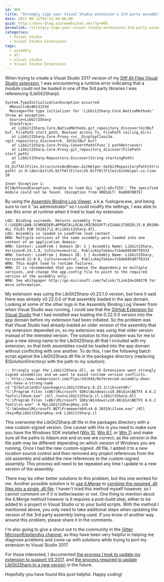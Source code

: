 ```yaml
---
id: 905
title: "Strongly sign your Visual Studio extension's 3rd party assemblies to avoid assembly-loading errors at runtime"
date: 2017-06-12T02:21:50-06:00
guid: http://dans-blog.azurewebsites.net/?p=905
permalink: /strongly-sign-your-visual-studio-extensions-3rd-party-assemblies-to-avoid-assembly-loading-errors-at-runtime/
categories:
  - Visual Studio
  - Visual Studio Extensions
tags:
  - assembly
  - dll
  - visual studio
  - Visual Studio Extensions
---
```


When trying to create a Visual Studio 2017 version of my [Diff All Files Visual Studio extension](https://github.com/deadlydog/VS.DiffAllFiles), I was encountering a runtime error indicating that a module could not be loaded in one of the 3rd party libraries I was referencing (LibGit2Sharp):

```text
System.TypeInitializationException occurred
  HResult=0x80131534
  Message=The type initializer for 'LibGit2Sharp.Core.NativeMethods' threw an exception.
  Source=LibGit2Sharp
  StackTrace:
   at LibGit2Sharp.Core.NativeMethods.git_repository_discover(GitBuf buf, FilePath start_path, Boolean across_fs, FilePath ceiling_dirs)
   at LibGit2Sharp.Core.Proxy.<>c__DisplayClass3e.<git_repository_discover>b__3d(GitBuf buf)
   at LibGit2Sharp.Core.Proxy.ConvertPath(Func`2 pathRetriever)
   at LibGit2Sharp.Core.Proxy.git_repository_discover(FilePath start_path)
   at LibGit2Sharp.Repository.Discover(String startingPath)
   at VS_DiffAllFiles.StructuresAndEnums.GitHelper.GetGitRepositoryPath(String path) in D:\dev\Git\VS.DiffAllFiles\VS.DiffAllFiles\GitHelper.cs:line 39

Inner Exception 1:
DllNotFoundException: Unable to load DLL 'git2-a5cf255': The specified module could not be found. (Exception from HRESULT: 0x8007007E)
```

By using the [Assembly Binding Log Viewer](https://docs.microsoft.com/en-us/dotnet/framework/tools/fuslogvw-exe-assembly-binding-log-viewer), a.k.a. fuslogvw.exe, and being sure to run it "as administrator" so I could modify the settings, I was able to see this error at runtime when it tried to load my extension:

```text
LOG: Binding succeeds. Returns assembly from C:\USERS\DAN.SCHROEDER\APPDATA\LOCAL\MICROSOFT\VISUALSTUDIO\15.0_B920D444EXP\EXTENSIONS\DANSKINGDOM\DIFF ALL FILES FOR VS2017\1.0\LibGit2Sharp.dll.
LOG: Assembly is loaded in LoadFrom load context.
WRN: Multiple versions of the same assembly were loaded into one context of an application domain:
WRN: Context: LoadFrom | Domain ID: 1 | Assembly Name: LibGit2Sharp, Version=0.23.1.0, Culture=neutral, PublicKeyToken=7cbde695407f0333
WRN: Context: LoadFrom | Domain ID: 1 | Assembly Name: LibGit2Sharp, Version=0.22.0.0, Culture=neutral, PublicKeyToken=7cbde695407f0333
WRN: This might lead to runtime failures.
WRN: It is recommended that you remove the dependency on multiple versions, and change the app.config file to point to the required version of the assembly only.
WRN: See whitepaper http://go.microsoft.com/fwlink/?LinkId=109270 for more information.
```

My extension was using the LibGit2Sharp v0.23.1.0 version, but here it said there was already v0.22.0.0 of that assembly loaded in the app domain. Looking at some of the other logs in the Assembly Binding Log Viewer from when Visual Studio was running, I could see that the [GitHub Extension for Visual Studio](https://visualstudio.github.com/) that I had installed was loading the 0.22.0.0 version into the app domain before my extension had been initiated. So the problem was that Visual Studio had already loaded an older version of the assembly that my extension depended on, so my extension was using that older version instead of the intended version. The solution to this problem was for me to give a new strong name to the LibGit2Sharp.dll that I included with my extension, so that both assemblies could be loaded into the app domain without conflicting with one another. To do this, I ran the following batch script against the LibGit2Sharp.dll file in the packages directory (replacing $(SolutionDirectory) with the path to my solution):

```shell
:: Strongly sign the LibGit2Sharp.dll, as VS Extensions want strongly signed assemblies and we want to avoid runtime version conflicts.
:: http://www.codeproject.com/Tips/341645/Referenced-assembly-does-not-have-a-strong-name
cd "$(SolutionDir)packages\LibGit2Sharp.0.23.1\lib\net40\"
"C:\Program Files (x86)\Microsoft SDKs\Windows\v10.0A\bin\NETFX 4.6.2 Tools\ildasm.exe" /all /out=LibGit2Sharp.il LibGit2Sharp.dll
"C:\Program Files (x86)\Microsoft SDKs\Windows\v10.0A\bin\NETFX 4.6.2 Tools\sn.exe" -k MyLibGit2SharpKey.snk
"C:\Windows\Microsoft.NET\Framework64\v4.0.30319\ilasm.exe" /dll /key=MyLibGit2SharpKey.snk LibGit2Sharp.il
```

This overwrote the LibGit2Sharp.dll file in the packages directory with a new custom-signed version. One caveat with this is you need to make sure you have the Windows SDK installed ([Win 10](https://developer.microsoft.com/en-us/windows/downloads/windows-10-sdk), [Win 8.1](https://developer.microsoft.com/en-us/windows/downloads/windows-8-1-sdk), or [Win 7](https://www.microsoft.com/en-ca/download/details.aspx?id=8279)) and make sure all the paths to ildasm.exe and sn.exe are correct, as the version in the file path may be different depending on which version of Windows you are running. Once I had the new custom-signed .dll file, I added it to a new location source control and then removed any project references from the old assembly and added the new references to the custom-signed assembly. This process will need to be repeated any time I update to a new version of the assembly.

There may be other better solutions to this problem, but this one worked for me. Another possible solution is to [use ILMerge](https://www.codeproject.com/Articles/9364/Merging-NET-assemblies-using-ILMerge) to [combine the required .dll files into a single .dll file](https://stackoverflow.com/questions/9376/ilmerge-best-practices); I haven't tried this method myself however, so I cannot comment on if it is better/easier or not. One thing to mention about the ILMerge method however is it requires a post-build step, either to be added to a project in Visual Studio or to your build scripts. With the method I mentioned above, you only need to take additional steps when updating the version of the 3rd party assembly being used. If you know of another way around this problem, please share it in the comments.

I'm also going to give a shout out to the community in the [Gitter Microsoft/extendvs channel](https://gitter.im/Microsoft/extendvs), as they have been very helpful in helping me diagnose problems and come up with solutions while trying to port my extension to Visual Studio 2017.

For those interested, I documented [the process I took to update my extension to support VS 2017](https://github.com/deadlydog/VS.DiffAllFiles/blob/master/docs/internal/SupportingNewVisualStudioVersions.md), and [the process required to update LibGit2Sharp to a new version](https://github.com/deadlydog/VS.DiffAllFiles/blob/master/VS.DiffAllFiles/_LibGit2Sharp/ProcessForUpdatingLibGit2Sharp.txt) in the future.

Hopefully you have found this post helpful. Happy coding!
